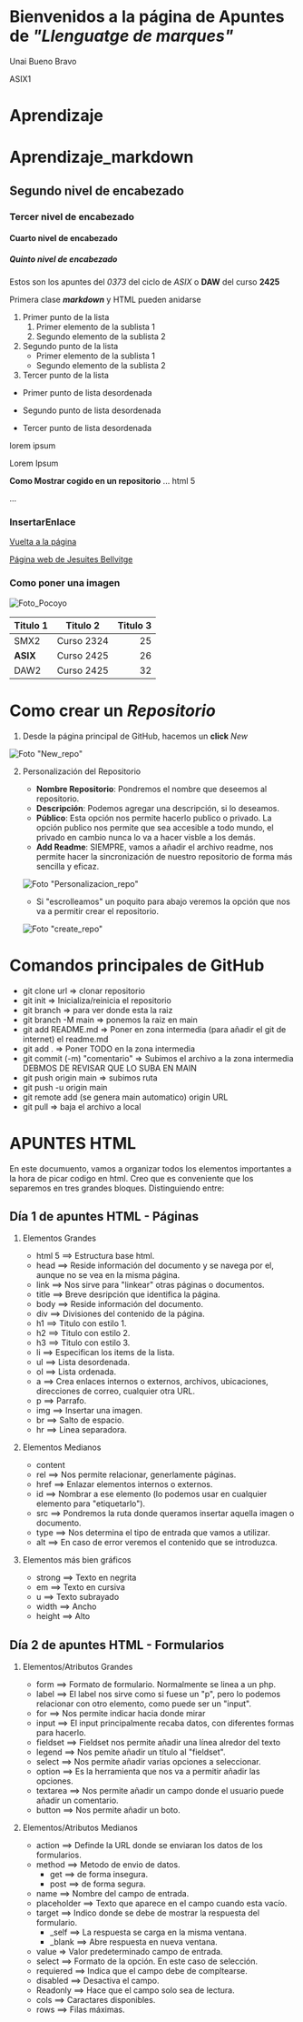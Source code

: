 # Bienvenidos a la página de Apuntes de _"Llenguatge de marques"_

Unai Bueno Bravo

ASIX1

# Aprendizaje

# Aprendizaje_markdown
## Segundo nivel de encabezado
### Tercer nivel de encabezado
#### Cuarto nivel de encabezado
##### Quinto nivel de encabezado

Estos son los apuntes del *0373* del ciclo de _ASIX_ o **DAW** del curso __2425__

Primera clase **_markdown_** y HTML pueden anidarse

1. Primer punto de la lista
    1. Primer elemento de la sublista 1
    2. Segundo elemento de la sublista 2
2. Segundo punto de la lista
    * Primer elemento de la sublista 1
    * Segundo elemento de la sublista 2
3. Tercer punto de la lista

* Primer punto de lista desordenada
- Segundo punto de lista desordenada
+ Tercer punto de lista desordenada

lorem ipsum

Lorem Ipsum

**Como Mostrar cogido en un repositorio**
... html 5

...

### InsertarEnlace
[Vuelta a la página](https://unaibuenobravo.github.io/aprendizaje/ "Vuelta a la página")

[Página web de Jesuites Bellvitge](https://www.fje.edu/ca/jesuites-bellvitge "Titulo opcional")

### Como poner una imagen
![Foto_Pocoyo](img/pocoyo.jpeg "Foto_Pocoyo")

|Titulo 1 | Titulo 2 | Titulo 3 |
|----------| :----------: | ----------:|
|SMX2 | Curso 2324|25|
|**ASIX**|Curso 2425|26|
|DAW2|Curso 2425|32|

# Como crear un _Repositorio_

1. Desde la página principal de GitHub, hacemos un __click__ *New* 

![Foto "New_repo"](img/New_repo.png "New_repo")

2. Personalización del Repositorio
    + __Nombre Repositorio__: Pondremos el nombre que deseemos al repositorio.
    + __Descripción__: Podemos agregar una descripción, si lo deseamos.
    + __Público__: Esta opción nos permite hacerlo publico o privado. La opción publico nos permite que sea accesible a todo mundo, el privado en cambio nunca lo va a hacer visble a los demás. 
    + __Add Readme__: SIEMPRE, vamos a añadir el archivo readme, nos permite hacer la sincronización de nuestro repositorio de forma más sencilla y eficaz.

    ![Foto "Personalizacion_repo"](img/Personalizacion_repo.png "Personalizacion_repo")
    + Si "escrolleamos" un poquito para abajo veremos la opción que nos va a permitir crear el repositorio.
    
    ![Foto "create_repo"](img/create_repo.png "create_repo")

# Comandos principales de GitHub

- git clone url => clonar repositorio
- git init => Inicializa/reinicia el repositorio
- git branch => para ver donde esta la raiz
- git branch -M main => ponemos la raiz en main
- git add README.md => Poner en zona intermedia (para añadir el git de internet) el readme.md
- git add . => Poner TODO en la zona intermedia
- git commit (-m) "comentario" => Subimos el archivo a la zona intermedia DEBMOS DE REVISAR QUE LO SUBA EN MAIN
- git push origin main => subimos ruta
- git push -u origin main
- git remote add (se genera main automatico) origin URL
- git pull => baja el archivo a local

[Creación apuntes HTML - 14/11/2024 18:19.]: #

# APUNTES HTML

En este documuento, vamos a organizar todos los elementos importantes a la hora de picar codigo en html.
Creo que es conveniente que los separemos en tres grandes bloques. 
Distinguiendo entre:

## Día 1 de apuntes HTML - Páginas

1. Elementos Grandes
    - html 5 ==> Estructura base html.
    - head ==> Reside información del documento y se navega por el, aunque no se vea en la misma página. 
    - link ==> Nos sirve para "linkear" otras páginas o documentos.
    - title ==> Breve desripción que identifica la página.
    - body ==> Reside información del documento.
    - div ==> Divisiones del contenido de la página.
    - h1 ==> Titulo con estilo 1.
    - h2 ==> Titulo con estilo 2.
    - h3 ==> Titulo con estilo 3.
    - li ==> Especifican los items de la lista.
    - ul ==> Lista desordenada.
    - ol ==> Lista ordenada.
    - a ==>  Crea enlaces internos o externos, archivos, ubicaciones, direcciones de correo, cualquier otra URL.
    - p ==> Parrafo.
    - img ==> Insertar una imagen.
    - br ==> Salto de espacio.
    - hr ==> Linea separadora. 
    

2. Elementos Medianos
    - content
    - rel ==> Nos permite relacionar, generlamente páginas. 
    - href ==> Enlazar elementos internos o externos.
    - id ==> Nombrar a ese elemento (lo podemos usar en cualquier elemento para "etiquetarlo").
    - src ==> Pondremos la ruta donde queramos insertar aquella imagen o documento. 
    - type ==> Nos determina el tipo de entrada que vamos a utilizar.
    - alt ==> En caso de error veremos el contenido que se introduzca.


3. Elementos más bien gráficos
    - strong ==> Texto en negrita
    - em ==> Texto en cursiva
    - u ==> Texto subrayado
    - width ==> Ancho
    - height ==> Alto

[Actualización apuntes HTML - 14/11/2024 19:03.]: #

## Día 2 de apuntes HTML - Formularios

1. Elementos/Atributos Grandes
    - form ==> Formato de formulario. Normalmente se linea a un php. 
    - label ==> El label nos sirve como si fuese un "p", pero lo podemos relacionar con otro elemento, como puede ser un "input".
     - for ==> Nos permite indicar hacia donde mirar
    - input ==> El input principalmente recaba datos, con diferentes formas para hacerlo. 
    - fieldset ==> Fieldset nos permite añadir una línea alredor del texto
    - legend ==> Nos pemite añadir un título al "fieldset". 
    - select ==> Nos permite añadir varias opciones a seleccionar. 
    - option ==> Es la herramienta que nos va a permitir añadir las opciones. 
    - textarea ==> Nos permite añadir un campo donde el usuario puede añadir un comentario. 
    - button ==> Nos permite añadir un boto. 

2. Elementos/Atributos Medianos
    - action ==> Definde la URL donde se enviaran los datos de los formularios.
    - method ==> Metodo de envio de datos.
        - get ==> de forma insegura.
        - post ==> de forma segura.
    - name ==> Nombre del campo de entrada. 
    - placeholder ==> Texto que aparece en el campo cuando esta vacío. 
    - target ==> Indico donde se debe de mostrar la respuesta del formulario.
        - _self ==> La respuesta se carga en la misma ventana.
        - _blank ==> Abre respuesta en nueva ventana.
    - value => Valor predeterminado campo de entrada.
    - select ==> Formato de la opción. En este caso de selección. 
    - requiered ==> Indica que el campo debe de compltearse. 
    - disabled ==> Desactiva el campo. 
    - Readonly ==> Hace que el campo solo sea de lectura. 
    - cols ==> Caractares disponibles.
    - rows ==> Filas máximas.
    
